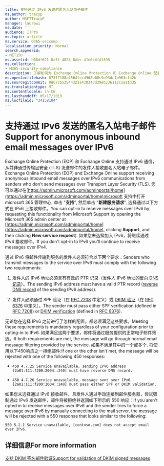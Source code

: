 ```yaml
---
title: 支持通过 IPv6 发送的匿名入站电子邮件
ms.author: tracyp
author: MSFTTracyP
manager: laurawi
ms.date: ''
audience: ITPro
ms.topic: article
ms.service: O365-seccomp
localization_priority: Normal
search.appverid:
- MET150
ms.assetid: b68df621-0a5f-4824-8abc-41e0c4fd1398
ms.collection:
- M365-security-compliance
description: 了解如何为 Exchange Online Protection 和 Exchange Online 配置来自 IPv6 源的匿名邮件支持。
ms.openlocfilehash: 87317188a4564fccd968b00c9a93dc1b963c142b
ms.sourcegitcommit: 9d67cb52544321a430343d39eb336112c1a11d35
ms.translationtype: MT
ms.contentlocale: zh-CN
ms.lasthandoff: 05/17/2019
ms.locfileid: "34158184"
---
```

# <a name="support-for-anonymous-inbound-email-messages-over-ipv6"></a><span data-ttu-id="5b017-103">支持通过 IPv6 发送的匿名入站电子邮件</span><span class="sxs-lookup"><span data-stu-id="5b017-103">Support for anonymous inbound email messages over IPv6</span></span>

<span data-ttu-id="5b017-104">Exchange Online Protection (EOP) 和 Exchange Online 支持通过 IPv6 通信，从并非通过传输层安全 (TLS) 发送邮件的发件人接收匿名入站电子邮件。</span><span class="sxs-lookup"><span data-stu-id="5b017-104">Exchange Online Protection (EOP) and Exchange Online support receiving anonymous inbound email messages over IPv6 communications from senders who don't send messages over Transport Layer Security (TLS).</span></span> <span data-ttu-id="5b017-105">您可以通过在[https://admin.microsoft.com/adminportal/home](https://admin.microsoft.com/adminportal/home)microsoft 支持中打开 microsoft 365 管理中心, 单击 "**支持**", 然后单击 "**新建服务请求**", 选择通过以下方式在 IPv6 上接收邮件。</span><span class="sxs-lookup"><span data-stu-id="5b017-105">You can opt-in to receive messages over IPv6 by requesting this functionality from Microsoft Support by opening the Microsoft 365 admin center at [https://admin.microsoft.com/adminportal/home](https://admin.microsoft.com/adminportal/home), clicking **Support**, and then clicking **New service request**).</span></span> <span data-ttu-id="5b017-106">如果您未选择加入 IPv6，将继续通过 IPv4 接收邮件。</span><span class="sxs-lookup"><span data-stu-id="5b017-106">If you don't opt-in to IPv6 you'll continue to receive messages over IPv4.</span></span>
  
<span data-ttu-id="5b017-107">通过 IPv6 将邮件传输到服务的发件人必须符合以下两个要求：</span><span class="sxs-lookup"><span data-stu-id="5b017-107">Senders who transmit messages to the service over IPv6 must comply with the following two requirements:</span></span>
  
1. <span data-ttu-id="5b017-108">发件人的 IPv6 地址必须具有有效的 PTR 记录（发件人 IPv6 地址的[反向 DNS 记录](https://en.wikipedia.org/wiki/Reverse_DNS_lookup)）。</span><span class="sxs-lookup"><span data-stu-id="5b017-108">The sending IPv6 address must have a valid PTR record ([reverse DNS record](https://en.wikipedia.org/wiki/Reverse_DNS_lookup) of the sending IPv6 address).</span></span> 
    
2. <span data-ttu-id="5b017-109">发件人必须通过 SPF 验证（在 [RFC 7208](https://tools.ietf.org/html/rfc7208) 中定义）或 [DKIM 验证](http://dkim.org/)（在 [RFC 6376](https://www.rfc-editor.org/rfc/rfc6376.txt) 中定义）。</span><span class="sxs-lookup"><span data-stu-id="5b017-109">The sender must pass either SPF verification (defined in [RFC 7208](https://tools.ietf.org/html/rfc7208)) or [DKIM verification](http://dkim.org/) (defined in [RFC 6376](https://www.rfc-editor.org/rfc/rfc6376.txt)).</span></span>
    
<span data-ttu-id="5b017-110">无论您在选择 IPv6 之前进行了怎样的配置，都必须满足这些要求。</span><span class="sxs-lookup"><span data-stu-id="5b017-110">Meeting these requirements is mandatory regardless of your configuration prior to opting-in to IPv6.</span></span> <span data-ttu-id="5b017-111">如果满足这两个要求，邮件将通过服务提供的正常电子邮件筛选。</span><span class="sxs-lookup"><span data-stu-id="5b017-111">If both requirements are met, the message will go through normal email message filtering provided by the service.</span></span> <span data-ttu-id="5b017-112">如果不满足其中的一个或多个, 将使用以下450响应之一拒绝邮件:</span><span class="sxs-lookup"><span data-stu-id="5b017-112">If one or the other isn't met, the message will be rejected with one of the following 450 responses:</span></span>
  
-  `450 4.7.25 Service unavailable, sending IPv6 address [2a01:111:f200:2004::240] must have reverse DNS record.`
    
-  `450 4.7.26 Service unavailable, message sent over IPv6 [2a01:111:f200:2004::240] must pass either SPF or DKIM validation.`
    
<span data-ttu-id="5b017-113">如果您未选择通过 IPv6 接收邮件，且发件人通过手动连接到邮件服务器，尝试强制通过 IPv6 发送邮件，邮件将被拒绝并返回如下所示的 550 响应：</span><span class="sxs-lookup"><span data-stu-id="5b017-113">If you aren't opted in to receive messages over IPv6 and the sender tries to force a message over IPv6 by manually connecting to the mail server, the message will be rejected with a 550 response that looks similar to the following:</span></span>
  
 `550 5.2.1 Service unavailable, [contoso.com] does not accept email over IPv6.`
  
## <a name="for-more-information"></a><span data-ttu-id="5b017-114">详细信息</span><span class="sxs-lookup"><span data-stu-id="5b017-114">For more information</span></span>

[<span data-ttu-id="5b017-115">支持 DKIM 签名邮件验证</span><span class="sxs-lookup"><span data-stu-id="5b017-115">Support for validation of DKIM signed messages</span></span>](support-for-validation-of-dkim-signed-messages.md)
  

